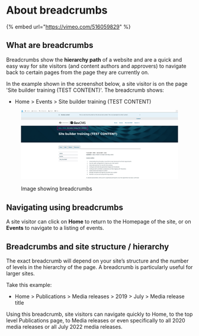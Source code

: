 # About breadcrumbs

{% embed url="https://vimeo.com/516059829" %}

## What are breadcrumbs

Breadcrumbs show the **hierarchy path** of a website and are a quick and easy way for site visitors (and content authors and approvers) to navigate back to certain pages from the page they are currently on.

In the example shown in the screenshot below, a site visitor is on the page 'Site builder training (TEST CONTENT)'. The breadcrumb shows:

* Home > Events > Site builder training (TEST CONTENT)

<figure><img src="../.gitbook/assets/image.png" alt=""><figcaption><p>Image showing breadcrumbs</p></figcaption></figure>

## Navigating using breadcrumbs

A site visitor can click on **Home** to return to the Homepage of the site, or on **Events** to navigate to a listing of events.

## Breadcrumbs and site structure / hierarchy

The exact breadcrumb will depend on your site’s structure and the number of levels in the hierarchy of the page. A breadcrumb is particularly useful for larger sites.

Take this example:

* Home > Publications > Media releases > 2019 > July > Media release title

Using this breadcrumb, site visitors can navigate quickly to Home, to the top level Publications page, to Media releases or even specifically to all 2020 media releases or all July 2022 media releases.
